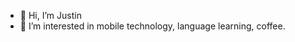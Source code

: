 - 👋 Hi, I’m Justin
- 👀 I’m interested in mobile technology, language learning, coffee.

<!---
JustinWhiteDeveloper/JustinWhiteDeveloper is a ✨ special ✨ repository because its `README.md` (this file) appears on your GitHub profile.
You can click the Preview link to take a look at your changes.
--->
